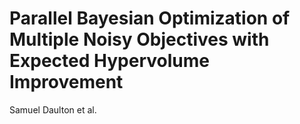 # Parallel Bayesian Optimization of Multiple Noisy Objectives with Expected Hypervolume Improvement
Samuel Daulton et al.

